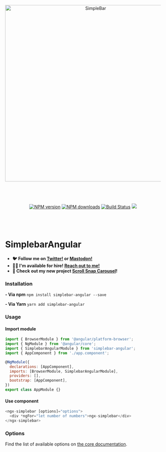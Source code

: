 <p align="center">
  <img src="https://user-images.githubusercontent.com/527559/66231995-3cd0c380-e6be-11e9-8782-c50c834aac93.png" width="570"  alt="SimpleBar" />
</p>
<br/>
<p align="center" style="margin: 40px;">
  <a href="https://npmjs.org/package/simplebar-angular"><img alt="NPM version" src="https://img.shields.io/npm/v/simplebar-angular.svg?style=flat-square" /></a>
  <a href="https://npmjs.org/package/simplebar-angular"><img alt="NPM downloads" src="https://img.shields.io/npm/dm/simplebar-angular.svg?style=flat-square"></a>
  <a href="https://travis-ci.org/grsmto/simplebar"><img alt="Build Status" src="https://img.shields.io/travis/grsmto/simplebar/master.svg?style=flat-square" /></a>
  <a href="https://automate.browserstack.com/public-build/amtTU2pEa1FjNmpabTBCbUh2b3FpbFZQaXhNd1Q3bEg0L1dlSzd2SGN2Zz0tLWpjK1ZwWWRNWnVGQWI4OXphWGRISEE9PQ==--39b14340be576db5bd01b020627cd17414003bfb%"><img src='https://automate.browserstack.com/badge.svg?badge_key=amtTU2pEa1FjNmpabTBCbUh2b3FpbFZQaXhNd1Q3bEg0L1dlSzd2SGN2Zz0tLWpjK1ZwWWRNWnVGQWI4OXphWGRISEE9PQ==--39b14340be576db5bd01b020627cd17414003bfb%'/></a>
</p>
<br/>

# SimplebarAngular

- **🐦 Follow me on [Twitter!](https://twitter.com/adriendenat) or [Mastodon!](https://mas.to/@adrien)**
- **👨‍💻 I'm available for hire! [Reach out to me!](https://adriendenat.com/)**
- **🚧 Check out my new project [Scroll Snap Carousel](https://github.com/Grsmto/scroll-snap-carousel)!**

### Installation

**- Via npm**
`npm install simplebar-angular --save`

**- Via Yarn**
`yarn add simplebar-angular`

### Usage

#### Import module

```js
import { BrowserModule } from '@angular/platform-browser';
import { NgModule } from '@angular/core';
import { SimplebarAngularModule } from 'simplebar-angular';
import { AppComponent } from './app.component';

@NgModule({
  declarations: [AppComponent],
  imports: [BrowserModule, SimplebarAngularModule],
  providers: [],
  bootstrap: [AppComponent],
})
export class AppModule {}
```

#### Use component

```js
<ngx-simplebar [options]="options">
  <div *ngFor="let number of numbers">ngx-simplebar</div>
</ngx-simplebar>
```

### Options

Find the list of available options on [the core documentation](https://github.com/Grsmto/simplebar/blob/master/packages/simplebar/README.md#options).
